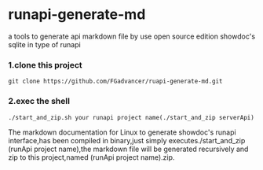 # runapi-generate-md
a tools to generate api markdown file by use open source edition showdoc's sqlite in type of runapi 

### 1.clone this project
```shell
git clone https://github.com/FGadvancer/ruapi-generate-md.git
```
### 2.exec the shell
```shell
./start_and_zip.sh your runapi project name(./start_and_zip serverApi)
```
The markdown documentation for Linux to generate showdoc's runapi interface,has been compiled in binary,just simply
executes./start_and_zip (runApi project name),the markdown file will be generated recursively and zip to this project,named
(runApi project name).zip.
